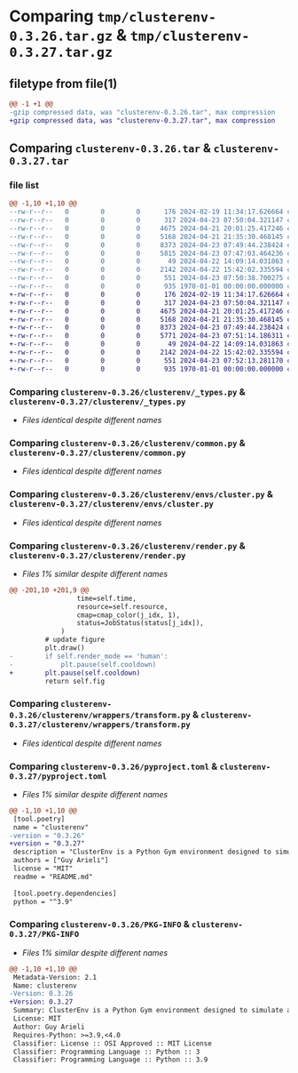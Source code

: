 # Comparing `tmp/clusterenv-0.3.26.tar.gz` & `tmp/clusterenv-0.3.27.tar.gz`

## filetype from file(1)

```diff
@@ -1 +1 @@
-gzip compressed data, was "clusterenv-0.3.26.tar", max compression
+gzip compressed data, was "clusterenv-0.3.27.tar", max compression
```

## Comparing `clusterenv-0.3.26.tar` & `clusterenv-0.3.27.tar`

### file list

```diff
@@ -1,10 +1,10 @@
--rw-r--r--   0        0        0      176 2024-02-19 11:34:17.626664 clusterenv-0.3.26/README.md
--rw-r--r--   0        0        0      317 2024-04-23 07:50:04.321147 clusterenv-0.3.26/clusterenv/__init__.py
--rw-r--r--   0        0        0     4675 2024-04-21 20:01:25.417246 clusterenv-0.3.26/clusterenv/_types.py
--rw-r--r--   0        0        0     5168 2024-04-21 21:35:30.468145 clusterenv-0.3.26/clusterenv/common.py
--rw-r--r--   0        0        0     8373 2024-04-23 07:49:44.238424 clusterenv-0.3.26/clusterenv/envs/cluster.py
--rw-r--r--   0        0        0     5815 2024-04-23 07:47:03.464236 clusterenv-0.3.26/clusterenv/render.py
--rw-r--r--   0        0        0       49 2024-04-22 14:09:14.031863 clusterenv-0.3.26/clusterenv/wrappers/__init__.py
--rw-r--r--   0        0        0     2142 2024-04-22 15:42:02.335594 clusterenv-0.3.26/clusterenv/wrappers/transform.py
--rw-r--r--   0        0        0      551 2024-04-23 07:50:38.700275 clusterenv-0.3.26/pyproject.toml
--rw-r--r--   0        0        0      935 1970-01-01 00:00:00.000000 clusterenv-0.3.26/PKG-INFO
+-rw-r--r--   0        0        0      176 2024-02-19 11:34:17.626664 clusterenv-0.3.27/README.md
+-rw-r--r--   0        0        0      317 2024-04-23 07:50:04.321147 clusterenv-0.3.27/clusterenv/__init__.py
+-rw-r--r--   0        0        0     4675 2024-04-21 20:01:25.417246 clusterenv-0.3.27/clusterenv/_types.py
+-rw-r--r--   0        0        0     5168 2024-04-21 21:35:30.468145 clusterenv-0.3.27/clusterenv/common.py
+-rw-r--r--   0        0        0     8373 2024-04-23 07:49:44.238424 clusterenv-0.3.27/clusterenv/envs/cluster.py
+-rw-r--r--   0        0        0     5771 2024-04-23 07:51:14.186311 clusterenv-0.3.27/clusterenv/render.py
+-rw-r--r--   0        0        0       49 2024-04-22 14:09:14.031863 clusterenv-0.3.27/clusterenv/wrappers/__init__.py
+-rw-r--r--   0        0        0     2142 2024-04-22 15:42:02.335594 clusterenv-0.3.27/clusterenv/wrappers/transform.py
+-rw-r--r--   0        0        0      551 2024-04-23 07:52:13.281170 clusterenv-0.3.27/pyproject.toml
+-rw-r--r--   0        0        0      935 1970-01-01 00:00:00.000000 clusterenv-0.3.27/PKG-INFO
```

### Comparing `clusterenv-0.3.26/clusterenv/_types.py` & `clusterenv-0.3.27/clusterenv/_types.py`

 * *Files identical despite different names*

### Comparing `clusterenv-0.3.26/clusterenv/common.py` & `clusterenv-0.3.27/clusterenv/common.py`

 * *Files identical despite different names*

### Comparing `clusterenv-0.3.26/clusterenv/envs/cluster.py` & `clusterenv-0.3.27/clusterenv/envs/cluster.py`

 * *Files identical despite different names*

### Comparing `clusterenv-0.3.26/clusterenv/render.py` & `clusterenv-0.3.27/clusterenv/render.py`

 * *Files 1% similar despite different names*

```diff
@@ -201,10 +201,9 @@
                 time=self.time,
                 resource=self.resource,
                 cmap=cmap_color(j_idx, 1),
                 status=JobStatus(status[j_idx]),
             )
         # update figure
         plt.draw()
-        if self.render_mode == 'human':
-            plt.pause(self.cooldown)
+        plt.pause(self.cooldown)
         return self.fig
```

### Comparing `clusterenv-0.3.26/clusterenv/wrappers/transform.py` & `clusterenv-0.3.27/clusterenv/wrappers/transform.py`

 * *Files identical despite different names*

### Comparing `clusterenv-0.3.26/pyproject.toml` & `clusterenv-0.3.27/pyproject.toml`

 * *Files 1% similar despite different names*

```diff
@@ -1,10 +1,10 @@
 [tool.poetry]
 name = "clusterenv"
-version = "0.3.26"
+version = "0.3.27"
 description = "ClusterEnv is a Python Gym environment designed to simulate and model the management and optimization of computing clusters. In the realm of distributed computing."
 authors = ["Guy Arieli"]
 license = "MIT"
 readme = "README.md"
 
 [tool.poetry.dependencies]
 python = "^3.9"
```

### Comparing `clusterenv-0.3.26/PKG-INFO` & `clusterenv-0.3.27/PKG-INFO`

 * *Files 1% similar despite different names*

```diff
@@ -1,10 +1,10 @@
 Metadata-Version: 2.1
 Name: clusterenv
-Version: 0.3.26
+Version: 0.3.27
 Summary: ClusterEnv is a Python Gym environment designed to simulate and model the management and optimization of computing clusters. In the realm of distributed computing.
 License: MIT
 Author: Guy Arieli
 Requires-Python: >=3.9,<4.0
 Classifier: License :: OSI Approved :: MIT License
 Classifier: Programming Language :: Python :: 3
 Classifier: Programming Language :: Python :: 3.9
```

